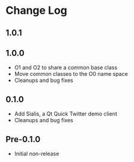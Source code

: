 # Change Log

## 1.0.1



## 1.0.0

* O1 and O2 to share a common base class
* Move common classes to the O0 name space
* Cleanups and bug fixes

## 0.1.0

* Add Sialis, a Qt Quick Twitter demo client
* Cleanups and bug fixes

## Pre-0.1.0

* Initial non-release
